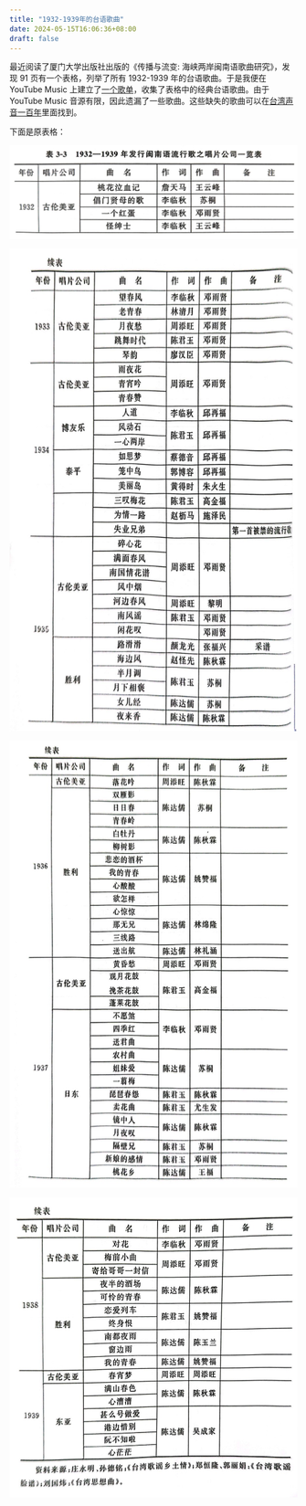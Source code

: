 ```yaml
---
title: "1932-1939年的台语歌曲"
date: 2024-05-15T16:06:36+08:00
draft: false
---
```


最近阅读了厦门大学出版社出版的《传播与流变: 海峡两岸闽南语歌曲研究》，发现 91 页有一个表格，列举了所有 1932-1939 年的台语歌曲。于是我便在 YouTube Music 上建立了[一个歌单](https://music.youtube.com/playlist?list=PLjJvx372ZSwVyV4QIobEW8sg_PXNus5RY&si=7-SCelc4h2IjIuwB)，收集了表格中的经典台语歌曲。由于 YouTube Music 音源有限，因此遗漏了一些歌曲。这些缺失的歌曲可以在[台湾声音一百年](https://audio.nmth.gov.tw/audio)里面找到。

下面是原表格：

![](table_1.jpg)

![](table_2.jpg)

![](table_3.jpg)

![](table_4.jpg)
